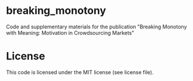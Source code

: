 breaking_monotony
=================

Code and supplementary materials for the publication "Breaking Monotony with Meaning: Motivation in Crowdsourcing Markets"

License
=================
This code is licensed under the MIT license (see license file).
